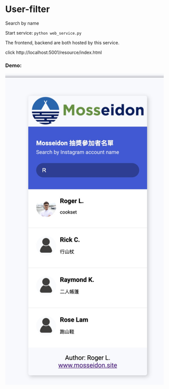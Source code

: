 # User-filter
Search by name

Start service: ```python web_service.py```

The frontend, backend are both hosted by this service.

click http://localhost:5001/resource/index.html

### Demo:
![](demo-screenshot.jpeg "demo")
